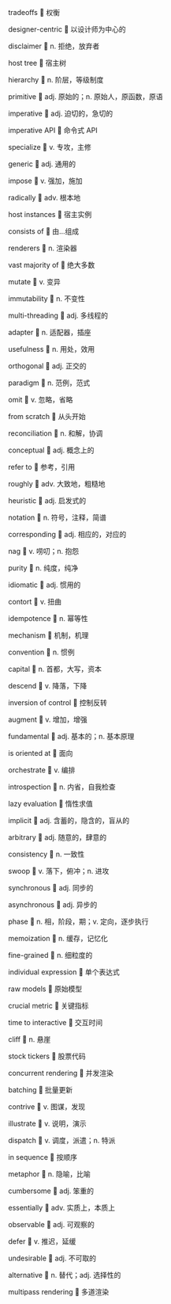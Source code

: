 tradeoffs :thought_balloon: 权衡

designer-centric :thought_balloon: 以设计师为中心的

disclaimer :thought_balloon: n. 拒绝，放弃者

host tree :thought_balloon: 宿主树

hierarchy :thought_balloon: n. 阶层，等级制度

primitive :thought_balloon: adj. 原始的；n. 原始人，原函数，原语

imperative :thought_balloon: adj. 迫切的，急切的

imperative API :thought_balloon: 命令式 API

specialize :thought_balloon: v. 专攻，主修

generic :thought_balloon: adj. 通用的

impose :thought_balloon: v. 强加，施加

radically :thought_balloon: adv. 根本地

host instances :thought_balloon: 宿主实例

consists of :thought_balloon: 由...组成

renderers :thought_balloon: n. 渲染器

vast majority of :thought_balloon: 绝大多数

mutate :thought_balloon: v. 变异

immutability :thought_balloon: n. 不变性

multi-threading :thought_balloon: adj. 多线程的

adapter :thought_balloon: n. 适配器，插座

usefulness :thought_balloon: n. 用处，效用

orthogonal :thought_balloon: adj. 正交的

paradigm :thought_balloon: n. 范例，范式

omit :thought_balloon: v. 忽略，省略

from scratch :thought_balloon: 从头开始

reconciliation :thought_balloon: n. 和解，协调

conceptual :thought_balloon: adj. 概念上的

refer to :thought_balloon: 参考，引用

roughly :thought_balloon: adv. 大致地，粗糙地

heuristic :thought_balloon: adj. 启发式的

notation :thought_balloon: n. 符号，注释，简谱

corresponding :thought_balloon: adj. 相应的，对应的

nag :thought_balloon: v. 唠叨；n. 抱怨

purity :thought_balloon: n. 纯度，纯净

idiomatic :thought_balloon: adj. 惯用的

contort :thought_balloon: v. 扭曲

idempotence :thought_balloon: n. 幂等性

mechanism :thought_balloon: 机制，机理

convention :thought_balloon: n. 惯例

capital :thought_balloon: n. 首都，大写，资本

descend :thought_balloon: v. 降落，下降

inversion of control :thought_balloon: 控制反转

augment :thought_balloon: v. 增加，增强

fundamental :thought_balloon: adj. 基本的；n. 基本原理

is oriented at :thought_balloon: 面向

orchestrate :thought_balloon: v. 编排

introspection :thought_balloon: n. 内省，自我检查

lazy evaluation :thought_balloon: 惰性求值

implicit :thought_balloon: adj. 含蓄的，隐含的，盲从的

arbitrary :thought_balloon: adj. 随意的，肆意的

consistency :thought_balloon: n. 一致性

swoop :thought_balloon: v. 落下，俯冲；n. 进攻

synchronous :thought_balloon: adj. 同步的

asynchronous :thought_balloon: adj. 异步的

phase :thought_balloon: n. 相，阶段，期；v. 定向，逐步执行

memoization :thought_balloon: n. 缓存，记忆化

fine-grained :thought_balloon: n. 细粒度的

individual expression :thought_balloon: 单个表达式

raw models :thought_balloon: 原始模型

crucial metric :thought_balloon: 关键指标​

time to interactive :thought_balloon: 交互时间

cliff :thought_balloon: n. 悬崖​

stock tickers :thought_balloon: 股票代码

concurrent rendering :thought_balloon: 并发渲染

batching :thought_balloon: 批量更新

contrive :thought_balloon: v. 图谋，发现

illustrate :thought_balloon: v. 说明，演示

dispatch :thought_balloon: v. 调度，派遣；n. 特派

in sequence :thought_balloon: 按顺序

metaphor :thought_balloon: n. 隐喻，比喻

cumbersome :thought_balloon: adj. 笨重的

essentially :thought_balloon: adv. 实质上，本质上​

observable :thought_balloon: adj. 可观察的

defer :thought_balloon: v. 推迟，延缓

undesirable :thought_balloon: adj. 不可取的

alternative :thought_balloon: n. 替代；adj. 选择性的

multipass rendering :thought_balloon: 多道渲染

​